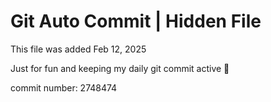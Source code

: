 # Git Auto Commit | Hidden File

This file was added Feb 12, 2025

Just for fun and keeping my daily git commit active 🤪

commit number: 2748474

